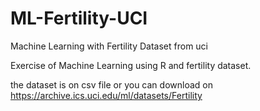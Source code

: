 # ML-Fertility-UCI
Machine Learning with Fertility Dataset from uci

Exercise of Machine Learning using R and fertility dataset.

the dataset is on csv file or you can download on
https://archive.ics.uci.edu/ml/datasets/Fertility
